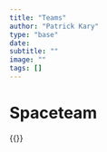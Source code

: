 ```yaml
---
title: "Teams"
author: "Patrick Kary"
type: "base"
date: 
subtitle: ""
image: ""
tags: []
---
```


# Spaceteam


{{<youtube b5ILl7gT4X8>}}